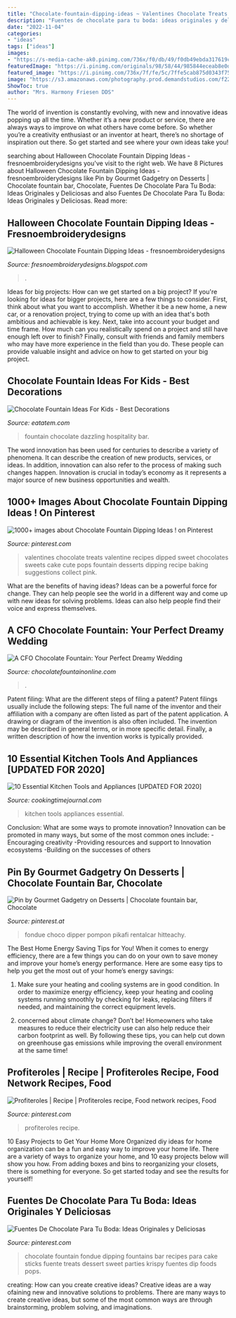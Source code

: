 ```yaml
---
title: "Chocolate-fountain-dipping-ideas ~ Valentines Chocolate Treats Valentine Recipes Dipped Sweet Chocolates Sweets Cake Cute Pops Fountain Desserts Dipping Recipe Baking Suggestions Collect Pink"
description: "Fuentes de chocolate para tu boda: ideas originales y deliciosas"
date: "2022-11-04"
categories:
- "ideas"
tags: ["ideas"]
images:
- "https://s-media-cache-ak0.pinimg.com/736x/f0/db/49/f0db49ebda317619ca97b1350cbe28db.jpg"
featuredImage: "https://i.pinimg.com/originals/98/58/44/985844eceab8e0deb3f96a14ab0895ef.jpg"
featured_image: "https://i.pinimg.com/736x/7f/fe/5c/7ffe5cab875d0343f7513315421c5e7d--profiteroles-recipe-eclairs.jpg"
image: "https://s3.amazonaws.com/photography.prod.demandstudios.com/f223fb1e-2f3b-40f3-bc55-cea46eca7f10.jpg"
ShowToc: true
author: "Mrs. Harmony Friesen DDS"
---
```



The world of invention is constantly evolving, with new and innovative ideas popping up all the time. Whether it’s a new product or service, there are always ways to improve on what others have come before. So whether you’re a creativity enthusiast or an inventor at heart, there’s no shortage of inspiration out there. So get started and see where your own ideas take you!

	

		
searching about Halloween Chocolate Fountain Dipping Ideas - fresnoembroiderydesigns you've visit to the right web. We have 8 Pictures about Halloween Chocolate Fountain Dipping Ideas - fresnoembroiderydesigns like Pin by Gourmet Gadgetry on Desserts | Chocolate fountain bar, Chocolate, Fuentes De Chocolate Para Tu Boda: Ideas Originales y Deliciosas and also Fuentes De Chocolate Para Tu Boda: Ideas Originales y Deliciosas. Read more:
		
    
## Halloween Chocolate Fountain Dipping Ideas - Fresnoembroiderydesigns

<img loading=lazy src="https://lh5.googleusercontent.com/proxy/uUEI2wqhMCwrrWqwtTYhqlr2oPrMwIfTZkjsMF0gxw0HI53AzJT4luQ1-rXiNo_G9GN4QOjdT9IuB0_OIO2QBKvFndn3yq23VCTi_7FuptP1PmkJodtuTgaj-JxLFQB6Jt1l7KTAvfP2Aw=w1200-h630-p-k-no-nu" onerror="this.onerror=null;this.src='https://tse2.mm.bing.net/th?id=OIP.O967Bo5sVD0ldXFF03w3TAHaES&amp;pid=15.1';" alt="Halloween Chocolate Fountain Dipping Ideas - fresnoembroiderydesigns">

_Source: fresnoembroiderydesigns.blogspot.com_

>. 

	

Ideas for big projects: How can we get started on a big project?
If you're looking for ideas for bigger projects, here are a few things to consider. First, think about what you want to accomplish. Whether it be a new home, a new car, or a renovation project, trying to come up with an idea that's both ambitious and achievable is key. Next, take into account your budget and time frame. How much can you realistically spend on a project and still have enough left over to finish? Finally, consult with friends and family members who may have more experience in the field than you do. These people can provide valuable insight and advice on how to get started on your big project.

    
## Chocolate Fountain Ideas For Kids - Best Decorations

<img loading=lazy src="https://s3.amazonaws.com/photography.prod.demandstudios.com/f223fb1e-2f3b-40f3-bc55-cea46eca7f10.jpg" onerror="this.onerror=null;this.src='https://tse2.mm.bing.net/th?id=OIP.otwEWC6yd1O6SeImHNfiVwHaE8&amp;pid=15.1';" alt="Chocolate Fountain Ideas For Kids - Best Decorations">

_Source: eatatem.com_

>fountain chocolate dazzling hospitality bar. 

	

The word innovation has been used for centuries to describe a variety of phenomena. It can describe the creation of new products, services, or ideas. In addition, innovation can also refer to the process of making such changes happen. Innovation is crucial in today’s economy as it represents a major source of new business opportunities and wealth.

    
## 1000+ Images About Chocolate Fountain Dipping Ideas ! On Pinterest

<img loading=lazy src="https://s-media-cache-ak0.pinimg.com/736x/f0/db/49/f0db49ebda317619ca97b1350cbe28db.jpg" onerror="this.onerror=null;this.src='https://tse2.mm.bing.net/th?id=OIP.oE8bkESD0iLSkEX3xJAL4gHaE5&amp;pid=15.1';" alt="1000+ images about Chocolate Fountain Dipping Ideas ! on Pinterest">

_Source: pinterest.com_

>valentines chocolate treats valentine recipes dipped sweet chocolates sweets cake cute pops fountain desserts dipping recipe baking suggestions collect pink. 

	

What are the benefits of having ideas?
Ideas can be a powerful force for change. They can help people see the world in a different way and come up with new ideas for solving problems. Ideas can also help people find their voice and express themselves.

    
## A CFO Chocolate Fountain: Your Perfect Dreamy Wedding

<img loading=lazy src="https://www.chocolatefountainonline.com/wordpress/wp-content/uploads/2013/08/920x252-Chocolate-Fountains-for-sale-680x186.jpg" onerror="this.onerror=null;this.src='https://tse1.mm.bing.net/th?id=OIP.Sw764pbIpHp8y4eO4WMgwwHaCB&amp;pid=15.1';" alt="A CFO Chocolate Fountain: Your Perfect Dreamy Wedding">

_Source: chocolatefountainonline.com_

>. 

	

Patent filing: What are the different steps of filing a patent?
Patent filings usually include the following steps: 
The full name of the inventor and their affiliation with a company are often listed as part of the patent application. A drawing or diagram of the invention is also often included. The invention may be described in general terms, or in more specific detail. Finally, a written description of how the invention works is typically provided.

    
## 10 Essential Kitchen Tools And Appliances [UPDATED FOR 2020]

<img loading=lazy src="https://cookingtimejournal.com/wp-content/uploads/2020/03/Kitchen-Small-Appliances-And-Tools-scaled.jpeg" onerror="this.onerror=null;this.src='https://tse2.mm.bing.net/th?id=OIP.oIsyFbzq5ZRav4Xzi5-B7QHaE8&amp;pid=15.1';" alt="10 Essential Kitchen Tools and Appliances [UPDATED FOR 2020]">

_Source: cookingtimejournal.com_

>kitchen tools appliances essential. 

	

Conclusion: What are some ways to promote innovation?
Innovation can be promoted in many ways, but some of the most common ones include: 
-Encouraging creativity 
-Providing resources and support to Innovation ecosystems 
-Building on the successes of others

    
## Pin By Gourmet Gadgetry On Desserts | Chocolate Fountain Bar, Chocolate

<img loading=lazy src="https://i.pinimg.com/originals/20/31/72/203172b918a181eb20103222bf75f762.jpg" onerror="this.onerror=null;this.src='https://tse4.mm.bing.net/th?id=OIP.PK0vGAP_R226SEewzi9hAAHaGj&amp;pid=15.1';" alt="Pin by Gourmet Gadgetry on Desserts | Chocolate fountain bar, Chocolate">

_Source: pinterest.at_

>fondue choco dipper pompon pikafi rentalcar hitteachy. 

	

The Best Home Energy Saving Tips for You!
When it comes to energy efficiency, there are a few things you can do on your own to save money and improve your home’s energy performance. Here are some easy tips to help you get the most out of your home’s energy savings:
1. Make sure your heating and cooling systems are in good condition. In order to maximize energy efficiency, keep your heating and cooling systems running smoothly by checking for leaks, replacing filters if needed, and maintaining the correct equipment levels.

2. concerned about climate change? Don’t be! Homeowners who take measures to reduce their electricity use can also help reduce their carbon footprint as well. By following these tips, you can help cut down on greenhouse gas emissions while improving the overall environment at the same time!

    
## Profiteroles | Recipe | Profiteroles Recipe, Food Network Recipes, Food

<img loading=lazy src="https://i.pinimg.com/736x/7f/fe/5c/7ffe5cab875d0343f7513315421c5e7d--profiteroles-recipe-eclairs.jpg" onerror="this.onerror=null;this.src='https://tse4.mm.bing.net/th?id=OIP.J_CtGnXaBUNw-JTerZuZLQHaFj&amp;pid=15.1';" alt="Profiteroles | Recipe | Profiteroles recipe, Food network recipes, Food">

_Source: pinterest.com_

>profiteroles recipe. 

	

10 Easy Projects to Get Your Home More Organized
diy ideas for home organization can be a fun and easy way to improve your home life. There are a variety of ways to organize your home, and 10 easy projects below will show you how. From adding boxes and bins to reorganizing your closets, there is something for everyone. So get started today and see the results for yourself!

    
## Fuentes De Chocolate Para Tu Boda: Ideas Originales Y Deliciosas

<img loading=lazy src="https://i.pinimg.com/originals/98/58/44/985844eceab8e0deb3f96a14ab0895ef.jpg" onerror="this.onerror=null;this.src='https://tse1.mm.bing.net/th?id=OIP.FVUhL9-ooCjIcZ1c-vhSWQAAAA&amp;pid=15.1';" alt="Fuentes De Chocolate Para Tu Boda: Ideas Originales y Deliciosas">

_Source: pinterest.com_

>chocolate fountain fondue dipping fountains bar recipes para cake sticks fuente treats dessert sweet parties krispy fuentes dip foods pops. 

	

creating: How can you create creative ideas?
Creative ideas are a way ofaining new and innovative solutions to problems. There are many ways to create creative ideas, but some of the most common ways are through brainstorming, problem solving, and imaginations.

